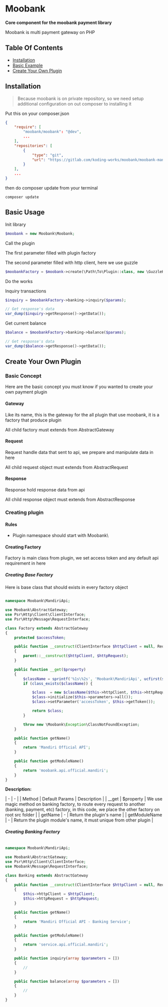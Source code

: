 # Moobank

**Core component for the moobank payment library**

Moobank is multi payment gateway on PHP

## Table Of Contents
- [Installation](#install)
- [Basic Example](#basic-usage)
- [Create Your Own Plugin](#create-plugin)

## Installation

> Because moobank is on private repository, so we need setup additional configuration on out composer to installing it

Put this on your composer.json
```json
{
    "require": [
        "moobank/moobank": "@dev",
        ...
    ],
    "repositories": [
        {
            "type": "git",
            "url": "https://gitlab.com/koding-works/moobank/moobank-mandiri-official-api.git"
        }
    ],
    ...
}
```

then do composer update from your terminal

```
composer update
```

## Basic Usage

Init library
```php
$moobank = new Moobank\Moobank;
```

Call the plugin

The first parameter filled with plugin factory

The second parameter filled with http client, here we use guzzle
```php
$moobankFactory = $moobank->create(\Path\To\Plugin::class, new \GuzzleHttp\Client);
```

Do the works

Inquiry transactions
```php
$inquiry = $moobankFactory->banking->inquiry($params);

// Get response's data
var_dump($inquiry->getResponse()->getData());
```

Get current balance
```php
$balance = $moobankFactory->banking->balance($params);

// Get response's data
var_dump($balance->getResponse()->getData());
```

## Create Your Own Plugin

### Basic Concept

Here are the basic concept you must know if you wanted to create your own payment plugin

#### Gateway

Like its name, this is the gateway for the all plugin that use moobank, it is a factory that produce plugin

All child factory must extends from AbstractGateway

#### Request

Request handle data that sent to api, we prepare and manipulate data in here

All child request object must extends from AbstractRequest

#### Response

Response hold response data from api

All child response object must extends from AbstractResponse

### Creating plugin

#### Rules

- Plugin namespace should start with Moobank\

#### Creating Factory

Factory is main class from plugin, we set access token and any default api requirement in here

##### Creating Base Factory

Here is base class that should exists in every factory object

```php

namespace Moobank\MandiriApi;

use Moobank\AbstractGateway;
use Psr\Http\Client\ClientInterface;
use Psr\Http\Message\RequestInterface;

class Factory extends AbstractGateway
{
    protected $accessToken;

    public function __construct(ClientInterface $httpClient = null, RequestInterface $httpRequest = null)
    {
        parent::__construct($httpClient, $httpRequest);
    }

    public function __get($property)
    {
        $className = sprintf('%1s\%2s', 'Moobank\MandiriApi', ucfirst(strtolower($property)));
        if (class_exists($className)) {

            $class  = new $className($this->httpClient, $this->httpRequest);
            $class->initialize($this->parameters->all());
            $class->setParameter('accessToken', $this->getToken());

            return $class;
        }

        throw new \Moobank\Exception\ClassNotFoundException;
    }

    public function getName()
    {
        return 'Mandiri Official API';
    }

    public function getModuleName()
    {
        return 'moobank.api.official.mandiri';
    }
}

```

**Description:**

| - | - |
| Method | Default Params | Description |
| __get | $property | We use magic method on banking factory, to route every request to another (banking, payment, etc) factory, in this code, we place the other factory on root src folder |
| getName | - | Return the plugin's name  |
| getModuleName | - | Return the plugin module's name, it must unique from other plugin  |

##### Creating Banking Factory

```php

namespace Moobank\MandiriApi;

use Moobank\AbstractGateway;
use Psr\Http\Client\ClientInterface;
use Moobank\Message\RequestInterface;

class Banking extends AbstractGateway
{
    public function __construct(ClientInterface $httpClient = null, RequestInterface $httpRequest = null)
    {
        $this->httpClient = $httpClient;
        $this->httpRequest = $httpRequest;
    }

    public function getName()
    {
        return 'Mandiri Official API - Banking Service';
    }

    public function getModuleName()
    {
        return 'service.api.official.mandiri';
    }

    public function inquiry(array $parameters = [])
    {
        //
    }

    public function balance(array $parameters = [])
    {
        //
    }
}

```